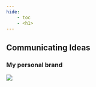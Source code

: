 ```yaml
---
hide:
    - toc
    - <h1>
---
```


## Communicating Ideas
### My personal brand

<img src="https://antonioheinemann.github.io/MDEF/images/MT02/personalbrand.png" />
